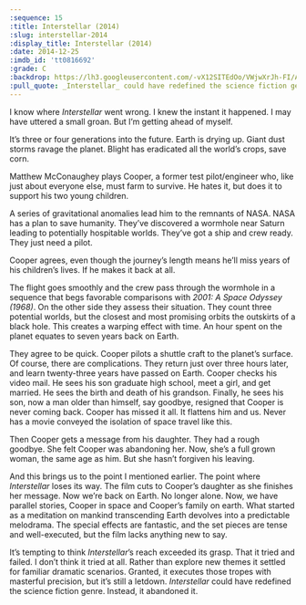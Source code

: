 ```yaml
---
:sequence: 15
:title: Interstellar (2014)
:slug: interstellar-2014
:display_title: Interstellar (2014)
:date: 2014-12-25
:imdb_id: 'tt0816692'
:grade: C
:backdrop: https://lh3.googleusercontent.com/-vX12SITEdOo/VWjwXrJh-FI/AAAAAAAACq8/OJz7BBTV8SY/w1000-rj/interstellar-2014.jpg
:pull_quote: _Interstellar_ could have redefined the science fiction genre. Instead, it abandoned it.
---
```

I know where _Interstellar_ went wrong. I knew the instant it happened. I may have uttered a small groan. But I’m getting ahead of myself.

It’s three or four generations into the future. Earth is drying up. Giant dust storms ravage the planet. Blight has eradicated all the world’s crops, save corn.

Matthew McConaughey plays Cooper, a former test pilot/engineer who, like just about everyone else, must farm to survive. He hates it, but does it to support his two young children.

A series of gravitational anomalies lead him to the remnants of NASA. NASA has a plan to save humanity. They’ve discovered a wormhole near Saturn leading to potentially hospitable worlds. They’ve got a ship and crew ready. They just need a pilot.

Cooper agrees, even though the journey’s length means he’ll miss years of his children’s lives. If he makes it back at all.

The flight goes smoothly and the crew pass through the wormhole in a sequence that begs favorable comparisons with _2001: A Space Odyssey (1968)_. On the other side they assess their situation. They count three potential worlds, but the closest and most promising orbits the outskirts of a black hole. This creates a warping effect with time. An hour spent on the planet equates to seven years back on Earth.

They agree to be quick. Cooper pilots a shuttle craft to the planet’s surface. Of course, there are complications. They return just over three hours later, and learn twenty-three years have passed on Earth. Cooper checks his video mail. He sees his son graduate high school, meet a girl, and get married. He sees the birth and death of his grandson. Finally, he sees his son, now a man older than himself, say goodbye, resigned that Cooper is never coming back. Cooper has missed it all. It flattens him and us. Never has a movie conveyed the isolation of space travel like this.

Then Cooper gets a message from his daughter. They had a rough goodbye. She felt Cooper was abandoning her. Now, she’s a full grown woman, the same age as him. But she hasn’t forgiven his leaving.

And this brings us to the point I mentioned earlier. The point where _Interstellar_ loses its way. The film cuts to Cooper’s daughter as she finishes her message. Now we’re back on Earth. No longer alone. Now, we have parallel stories, Cooper in space and Cooper’s family on earth. What started as a meditation on mankind transcending Earth devolves into a predictable melodrama. The special effects are fantastic, and the set pieces are tense and well-executed, but the film lacks anything new to say.

It’s tempting to think _Interstellar_’s reach exceeded its grasp. That it tried and failed. I don’t think it tried at all. Rather than explore new themes it settled for familiar dramatic scenarios. Granted, it executes those tropes with masterful precision, but it’s still a letdown. _Interstellar_ could have redefined the science fiction genre. Instead, it abandoned it.
